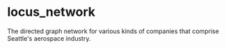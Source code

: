 # locus_network
The directed graph network for various kinds of companies that comprise Seattle's aerospace industry.
